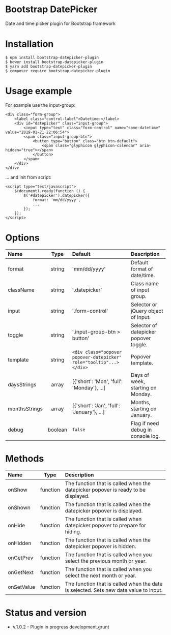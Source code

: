 # Bootstrap DatePicker
Date and time picker plugin for Bootstrap framework

# Installation

    $ npm install bootstrap-datepicker-plugin
    $ bower install bootstrap-datepicker-plugin
    $ yarn add bootstrap-datepicker-plugin
    $ composer require bootstrap-datepicker-plugin

# Usage example

For example use the input-group:

    <div class="form-group">
        <label class="control-label">Datetime:</label>
        <div id="datepicker" class="input-group">
            <input type="text" class="form-control" name="some-datetime" value="2019-01-21 22:06:54">
            <span class="input-group-btn">
                <button type="button" class="btn btn-default">
                    <span class="glyphicon glyphicon-calendar" aria-hidden="true"></span>
                </button>
            </span>
        </div>
    </div>

... and init from script:

    <script type="text/javascript">
        $(document).ready(function () {
            $('#datepicker').datepicker({
                format: 'mm/dd/yyyy',
                ...
            });
        });
    </script>

# Options

| Name          | Type     | Default     | Description                   |
|:------------- |:--------:|:----------- |:----------------------------- |
| format        | string   | 'mm/dd/yyyy' | Default format of date/time. |
| className     | string   | '.datepicker' | Class name of input group.  |
| input         | string   | '.form-control' | Selector or jQuery object of input. |
| toggle        | string   | '.input-group-btn > button' | Selector of datepicker popover toggle. |
| template      | string   | `<div class="popover popover-datepicker" role="tooltip"...></div>` | Popover template. |
| daysStrings   | array    | [{'short': 'Mon', 'full': 'Monday'}, ...] | Days of week, starting on Monday. |
| monthsStrings | array    | [{'short': 'Jan', 'full': 'January'}, ...] | Months, starting on January. |
| debug         | boolean  | `false`     | Flag if need debug in console log. |


# Methods

| Name          | Type     | Description                                 |
|:------------- |:--------:|:------------------------------------------- |
| onShow        | function | The function that is called when the datepicker popover is ready to be displayed. |
| onShown       | function | The function that is called when the datepicker popover is displayed. |
| onHide        | function | The function that is called when datepicker popover to prepare for hiding. |
| onHidden      | function | The function that is called when the datepicker popover is hidden. |
| onGetPrev     | function | The function that is called when you select the previous month or year. |
| onGetNext     | function | The function that is called when you select the next month or year. |
| onSetValue    | function | The function that is called when the date is selected. Sets new date value to input. |


# Status and version
* v.1.0.2 - Plugin in progress development.grunt